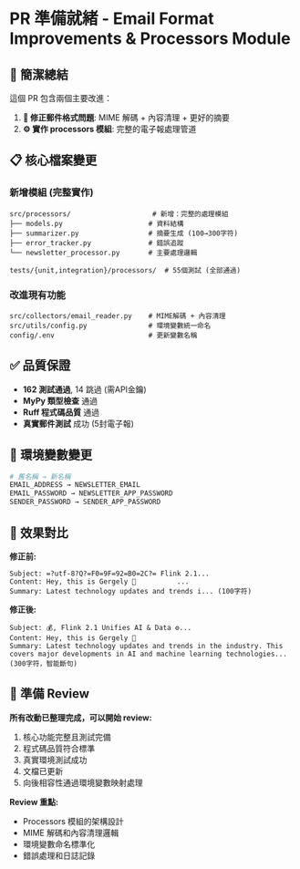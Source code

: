 # PR 準備就緒 - Email Format Improvements & Processors Module

## 🎯 簡潔總結

這個 PR 包含兩個主要改進：

1. **📧 修正郵件格式問題**: MIME 解碼 + 內容清理 + 更好的摘要
2. **⚙️ 實作 processors 模組**: 完整的電子報處理管道

## 📋 核心檔案變更

### 新增模組 (完整實作)
```
src/processors/                    # 新增：完整的處理模組
├── models.py                     # 資料結構
├── summarizer.py                 # 摘要生成 (100→300字符)
├── error_tracker.py              # 錯誤追蹤
└── newsletter_processor.py       # 主要處理邏輯

tests/{unit,integration}/processors/  # 55個測試 (全部通過)
```

### 改進現有功能
```
src/collectors/email_reader.py    # MIME解碼 + 內容清理
src/utils/config.py               # 環境變數統一命名
config/.env                       # 更新變數名稱
```

## ✅ 品質保證

- **162 測試通過**, 14 跳過 (需API金鑰)
- **MyPy 類型檢查** 通過
- **Ruff 程式碼品質** 通過
- **真實郵件測試** 成功 (5封電子報)

## 🔧 環境變數變更

```bash
# 舊名稱 → 新名稱
EMAIL_ADDRESS → NEWSLETTER_EMAIL
EMAIL_PASSWORD → NEWSLETTER_APP_PASSWORD
SENDER_PASSWORD → SENDER_APP_PASSWORD
```

## 📧 效果對比

**修正前:**
```
Subject: =?utf-8?Q?=F0=9F=92=B0=2C?= Flink 2.1...
Content: Hey, this is Gergely 👋͏     ­͏     ­͏...
Summary: Latest technology updates and trends i... (100字符)
```

**修正後:**
```
Subject: 💰, Flink 2.1 Unifies AI & Data ⚙️...
Content: Hey, this is Gergely 👋
Summary: Latest technology updates and trends in the industry. This covers major developments in AI and machine learning technologies... (300字符，智能斷句)
```

## 🚀 準備 Review

**所有改動已整理完成，可以開始 review:**

1. 核心功能完整且測試完備
2. 程式碼品質符合標準
3. 真實環境測試成功
4. 文檔已更新
5. 向後相容性通過環境變數映射處理

**Review 重點:**
- Processors 模組的架構設計
- MIME 解碼和內容清理邏輯  
- 環境變數命名標準化
- 錯誤處理和日誌記錄